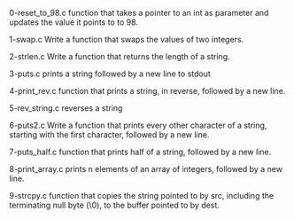 0-reset_to_98.c function that takes a pointer to an int as parameter and updates the value it points to to 98.

1-swap.c Write a function that swaps the values of two integers.

2-strlen.c Write a function that returns the length of a string.

3-puts.c prints a string followed by a new line to stdout

4-print_rev.c function that prints a string, in reverse, followed by a new line.

5-rev_string.c reverses a string

6-puts2.c Write a function that prints every other character of a string, starting with the first character, followed by a new line.

7-puts_half.c function that prints half of a string, followed by a new line.

8-print_array.c  prints n elements of an array of integers, followed by a new line.

9-strcpy.c function that copies the string pointed to by src, including the terminating null byte (\0), to the buffer pointed to by dest.

